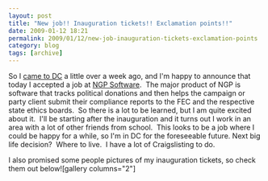 ```yaml
---
layout: post
title: "New job!! Inauguration tickets!! Exclamation points!!"
date: 2009-01-12 18:21
permalink: 2009/01/12/new-job-inauguration-tickets-exclamation-points
category: blog
tags: [archive]
---
```

So I <a href="http://bostonrob.wordpress.com/2009/01/01/happy-new-year/">came to DC</a> a little over a week ago, and I'm happy to announce that today I accepted a job at <a href="http://ngpsoftware.com/">NGP Software</a>.  The major product of NGP is software that tracks political donations and then helps the campaign or party client submit their compliance reports to the FEC and the respective state ethics boards.  So there is a lot to be learned, but I am quite excited about it.  I'll be starting after the inauguration and it turns out I work in an area with a lot of other friends from school.  This looks to be a job where I could be happy for a while, so I'm in DC for the foreseeable future. Next big life decision?  Where to live.  I have a lot of Craigslisting to do.

I also promised some people pictures of my inauguration tickets, so check them out below![gallery columns="2"] 